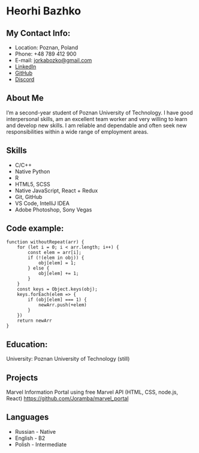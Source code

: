 # Heorhi Bazhko

## My Contact Info:
* Location: Poznan, Poland
* Phone: +48 789 412 900
* E-mail: jorkabozko@gmail.com
* [LinkedIn](https://www.linkedin.com/in/heorhi-bazhko-180721238/)
* [GitHub](https://github.com/Joramba)
* [Discord](https://discordapp.com/users/298040828813901825/)

## About Me
I’m a second-year student of Poznan University of Technology. I have good interpersonal skills, am an excellent team worker and very willing to learn and develop new skills.
I am reliable and dependable and often seek new responsibilities within a wide range of employment areas.
## Skills
* C/C++
* Native Python
* R
* HTML5, SCSS
* Native JavaScript, React + Redux 
* Git, GitHub
* VS Code, IntelliJ IDEA
* Adobe Photoshop, Sony Vegas
## Code example:
```
function withoutRepeat(arr) {
    for (let i = 0; i < arr.length; i++) {
        const elem = arr[i];
        if (!(elem in obj)) {
            obj[elem] = 1;
        } else {
            obj[elem] += 1;
        }
    }
    const keys = Object.keys(obj);
    keys.forEach(elem => {
        if (obj[elem] === 1) {
            newArr.push(+elem)
        }
    })
    return newArr
}
```
## Education: 
University: Poznan University of Technology (still)

## Projects 
Marvel Information Portal using free Marvel API (HTML, CSS, node.js, React)
https://github.com/Joramba/marvel_portal

## Languages
* Russian - Native
* English - B2
* Polish - Intermediate